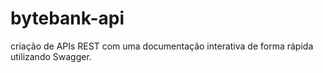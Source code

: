 # bytebank-api
criação de APIs REST com uma documentação interativa de forma rápida utilizando Swagger.
